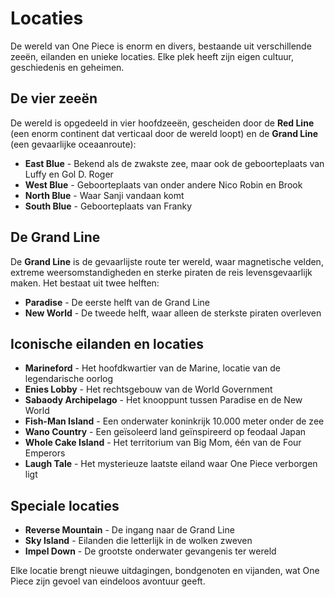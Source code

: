 # Locaties

De wereld van One Piece is enorm en divers, bestaande uit verschillende zeeën, eilanden en unieke locaties. Elke plek heeft zijn eigen cultuur, geschiedenis en geheimen.

## De vier zeeën

De wereld is opgedeeld in vier hoofdzeeën, gescheiden door de **Red Line** (een enorm continent dat verticaal door de wereld loopt) en de **Grand Line** (een gevaarlijke oceaanroute):

- **East Blue** - Bekend als de zwakste zee, maar ook de geboorteplaats van Luffy en Gol D. Roger
- **West Blue** - Geboorteplaats van onder andere Nico Robin en Brook
- **North Blue** - Waar Sanji vandaan komt
- **South Blue** - Geboorteplaats van Franky

## De Grand Line

De **Grand Line** is de gevaarlijste route ter wereld, waar magnetische velden, extreme weersomstandigheden en sterke piraten de reis levensgevaarlijk maken. Het bestaat uit twee helften:

- **Paradise** - De eerste helft van de Grand Line
- **New World** - De tweede helft, waar alleen de sterkste piraten overleven

## Iconische eilanden en locaties

- **Marineford** - Het hoofdkwartier van de Marine, locatie van de legendarische oorlog
- **Enies Lobby** - Het rechtsgebouw van de World Government
- **Sabaody Archipelago** - Het knooppunt tussen Paradise en de New World
- **Fish-Man Island** - Een onderwater koninkrijk 10.000 meter onder de zee
- **Wano Country** - Een geïsoleerd land geïnspireerd op feodaal Japan
- **Whole Cake Island** - Het territorium van Big Mom, één van de Four Emperors
- **Laugh Tale** - Het mysterieuze laatste eiland waar One Piece verborgen ligt

## Speciale locaties

- **Reverse Mountain** - De ingang naar de Grand Line
- **Sky Island** - Eilanden die letterlijk in de wolken zweven
- **Impel Down** - De grootste onderwater gevangenis ter wereld

Elke locatie brengt nieuwe uitdagingen, bondgenoten en vijanden, wat One Piece zijn gevoel van eindeloos avontuur geeft.